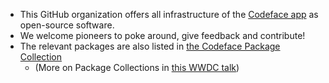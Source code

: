 * This GitHub organization offers all infrastructure of the [Codeface app](https://codeface.io) as open-source software.
* We welcome pioneers to poke around, give feedback and contribute!
* The relevant packages are also listed in [the Codeface Package Collection](https://swiftpackageindex.com/codeface-io/collection.json)
    - (More on Package Collections in [this WWDC talk](https://developer.apple.com/videos/play/wwdc2021/10197/))

